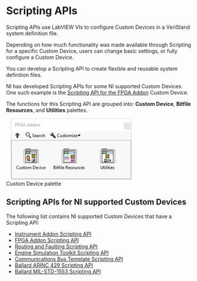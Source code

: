 # Scripting APIs

Scripting APIs use LabVIEW VIs to configure Custom Devices in a VeriStand system definition file.

Depending on how much functionality was made available through Scripting for a specific Custom Device, users can change basic settings, or fully configure a Custom Device.

You can develop a Scripting API to create flexible and reusable system definition files. 

NI has developed Scripting APIs for some NI supported Custom Devices. One such example is the [Scripting API for the FPGA Addon](https://github.com/ni/niveristand-fpga-addon-custom-device/blob/main/Source/Quick%20Start%20Documentation/FPGA%20Addon%20Quick%20Start%20Guide.md#scripting-api) Custom Device.

The functions for this Scripting API are grouped into: **Custom Device**, **Bitfile Resources**, and **Utilities** palettes.  

&nbsp;&nbsp;&nbsp;![](images/main_palette.png)<br />
Custom Device palette

## Scripting APIs for NI supported Custom Devices

The following list contains NI supported Custom Devices that have a Scripting API:
- [Instrument Addon Scripting API](https://github.com/ni/niveristand-fpga-addon-custom-device/blob/main/Source/Quick%20Start%20Documentation/FPGA%20Addon%20Quick%20Start%20Guide.md#scripting-api)
- [FPGA Addon Scripting API](https://github.com/ni/niveristand-fpga-addon-custom-device/blob/main/Source/Quick%20Start%20Documentation/FPGA%20Addon%20Quick%20Start%20Guide.md#scripting-api)
- [Routing and Faulting Scripting API](https://github.com/ni/niveristand-fpga-addon-custom-device/blob/main/Source/Quick%20Start%20Documentation/FPGA%20Addon%20Quick%20Start%20Guide.md#scripting-api)
- [Engine Simulation Toolkit Scripting API](https://github.com/ni/niveristand-engine-simulation-toolkit-custom-device/tree/main/Source/Scripting%20API)
- [Communications Bus Template Scripting API](https://github.com/ni/niveristand-communications-bus-template/tree/main/Source/Custom%20Device%20Support/Scripting)
- [Ballard ARINC 429 Scripting API](https://github.com/ni/niveristand-ballard-arinc429-custom-device/blob/main/Docs/User%20Guide/User%20Guide.md#scripting-the-custom-device-configuration)
- [Ballard MIL-STD-1553 Scripting API](https://github.com/ni/niveristand-ballard-milStd1553-custom-device/tree/main/Source/Scripting%20Examples)
